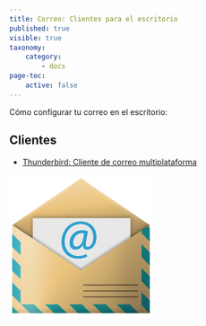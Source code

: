 ```yaml
---
title: Correo: Clientes para el escritorio
published: true
visible: true
taxonomy:
    category:
        - docs
page-toc:
    active: false
---
```


Cómo configurar tu correo en el escritorio:

## Clientes
- [Thunderbird: Cliente de correo multiplataforma](thunderbird)

![](en/email_icon.png)
